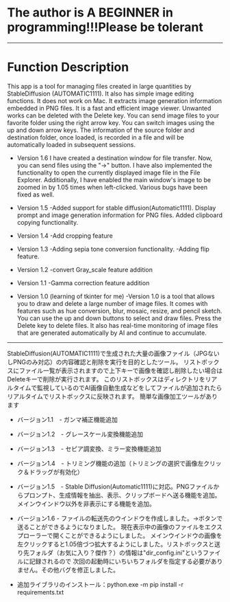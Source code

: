 # The author is A BEGINNER in programming!!!Please be tolerant
***

# Function Description #
This app is a tool for managing files created in large quantities by StableDiffusion (AUTOMATIC1111). It also has simple image editing functions. It does not work on Mac. It extracts image generation information embedded in PNG files. It is a fast and efficient image viewer. Unwanted works can be deleted with the Delete key. You can send image files to your favorite folder using the right arrow key. You can switch images using the up and down arrow keys. The information of the source folder and destination folder, once loaded, is recorded in a file and will be automatically loaded in subsequent sessions.

* Version 1.6
I have created a destination window for file transfer. Now, you can send files using the "→" button. I have also implemented the functionality to open the currently displayed image file in the File Explorer. Additionally, I have enabled the main window's image to be zoomed in by 1.05 times when left-clicked. Various bugs have been fixed as well.


* Version 1.5
    -Added support for stable diffusion(Automatic1111). Display prompt and image generation information for PNG files. Added clipboard copying functionality.

* Version 1.4
    -Add cropping feature

* Version 1.3
    -Adding sepia tone conversion functionality.
-Adding flip feature.

* Version 1.2
    -convert Gray_scale feature addition
    
* Version 1.1
    -Gamma correction feature addition

* Version 1.0 (learning of tkinter for me)
    -Version 1.0 is a tool that allows you to draw and delete a large number of image files. It comes with features such as hue conversion, blur, mosaic, resize, and pencil sketch. 
    You can use the up and down buttons to select and draw files. Press the Delete key to delete files. 
    It also has real-time monitoring of image files that are generated automatically by AI and continue to accumulate.

***
StableDiffusion(AUTOMATIC1111)で生成された大量の画像ファイル（JPGないしPNGのみ対応）の内容確認と削除を実行を目的としたツール。
リストボックスにファイル一覧が表示されますので上下キーで画像を確認し削除したい場合はDeleteキーで削除が実行されます。
このリストボックスはディレクトリをリアルタイムで監視しているのでAI画像自動生成などをしてファイルが追加されたらリアルタイムでリストボックスに反映されます。
簡単な画像加工ツールがあります

* バージョン1.1　- ガンマ補正機能追加

* バージョン1.2　- グレースケール変換機能追加

* バージョン1.3　- セピア調変換、ミラー変換機能追加

* バージョン1.4　- トリミング機能の追加（トリミングの選択で画像左クリック＆ドラッグが有効化）

* バージョン1.5　- Stable Diffusion(Automatic1111)に対応。PNGファイルからプロンプト、生成情報を抽出、表示、クリップボードへ送る機能を追加。
メインウインドウ以外を非表示にする機能を追加。

* バージョン1.6 - ファイルの転送先のウインドウを作成しました。→ボタンで送ることができるようになりました。
現在表示中の画像のファイルをエクスプローラーで開くことができるようにしました。
メインウインドウの画像を左クリックすると1.05倍づつ拡大するようにしました。リストボックスと送り先フォルダ（お気に入り？傑作？）の情報は"dir_config.ini"というファイルに記録されるので
次回の起動時にいちいちフォルダを指定する必要がありません。その他バグを修正しました。

* 追加ライブラリのインストール：python.exe -m pip install -r requirements.txt
